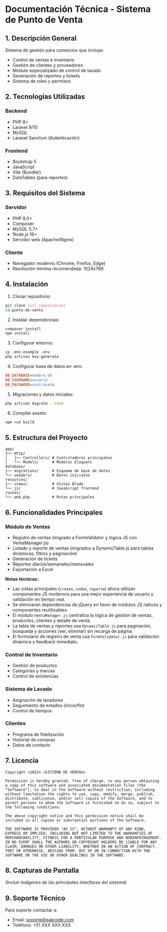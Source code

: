 # Documentación Técnica - Sistema de Punto de Venta

## 1. Descripción General

Sistema de gestión para comercios que incluye:

-   Control de ventas e inventario
-   Gestión de clientes y proveedores
-   Módulo especializado de control de lavado
-   Generación de reportes y tickets
-   Sistema de roles y permisos

## 2. Tecnologías Utilizadas

### Backend

-   PHP 8+
-   Laravel 9/10
-   MySQL
-   Laravel Sanctum (Autenticación)

### Frontend

-   Bootstrap 5
-   JavaScript
-   Vite (Bundler)
-   DataTables (para reportes)

## 3. Requisitos del Sistema

### Servidor

-   PHP 8.0+
-   Composer
-   MySQL 5.7+
-   Node.js 16+
-   Servidor web (Apache/Nginx)

### Cliente

-   Navegador moderno (Chrome, Firefox, Edge)
-   Resolución mínima recomendada: 1024x768

## 4. Instalación

1. Clonar repositorio:

```bash
git clone [url_repositorio]
cd punto-de-venta
```

2. Instalar dependencias:

```bash
composer install
npm install
```

3. Configurar entorno:

```bash
cp .env.example .env
php artisan key:generate
```

4. Configurar base de datos en .env:

```ini
DB_DATABASE=nombre_bd
DB_USERNAME=usuario
DB_PASSWORD=contraseña
```

5. Migraciones y datos iniciales:

```bash
php artisan migrate --seed
```

6. Compilar assets:

```bash
npm run build
```

## 5. Estructura del Proyecto

```
app/
├── Http/
│   ├── Controllers/ # Controladores principales
│   └── Models/      # Modelos Eloquent
database/
├── migrations/      # Esquema de base de datos
└── seeders/         # Datos iniciales
resources/
├── views/           # Vistas Blade
└── js/              # JavaScript frontend
routes/
└── web.php          # Rutas principales
```

## 6. Funcionalidades Principales

### Módulo de Ventas

-   Registro de ventas (migrado a FormValidator y lógica JS con VentaManager.js)
-   Listado y reporte de ventas (migrados a DynamicTable.js para tablas dinámicas, filtros y paginación)
-   Generación de tickets
-   Reportes diarios/semanales/mensuales
-   Exportación a Excel

**Notas técnicas:**

-   Las vistas principales (`create`, `index`, `reporte`) ahora utilizan componentes JS modernos para una mejor experiencia de usuario y validación en tiempo real.
-   Se eliminaron dependencias de jQuery en favor de módulos JS nativos y componentes reutilizables.
-   El módulo `VentaManager.js` centraliza la lógica de gestión de ventas, productos, clientes y detalle de venta.
-   La tabla de ventas y reportes usa `DynamicTable.js` para paginación, búsqueda y acciones (ver, eliminar) sin recarga de página.
-   El formulario de registro de venta usa `FormValidator.js` para validación dinámica y feedback inmediato.

### Control de Inventario

-   Gestión de productos
-   Categorías y marcas
-   Control de existencias

### Sistema de Lavado

-   Asignación de lavadores
-   Seguimiento de estados (inicio/fin)
-   Control de tiempos

### Clientes

-   Programa de fidelización
-   Historial de compras
-   Datos de contacto

## 7. Licencia

```text
Copyright <2023> <SISTEMA DE VENTAS>

Permission is hereby granted, free of charge, to any person obtaining a copy of this software and associated documentation files (the "Software"), to deal in the Software without restriction, including without limitation the rights to use, copy, modify, merge, publish, distribute, sublicense, and/or sell copies of the Software, and to permit persons to whom the Software is furnished to do so, subject to the following conditions:

The above copyright notice and this permission notice shall be included in all copies or substantial portions of the Software.

THE SOFTWARE IS PROVIDED "AS IS", WITHOUT WARRANTY OF ANY KIND, EXPRESS OR IMPLIED, INCLUDING BUT NOT LIMITED TO THE WARRANTIES OF MERCHANTABILITY, FITNESS FOR A PARTICULAR PURPOSE AND NONINFRINGEMENT. IN NO EVENT SHALL THE AUTHORS OR COPYRIGHT HOLDERS BE LIABLE FOR ANY CLAIM, DAMAGES OR OTHER LIABILITY, WHETHER IN AN ACTION OF CONTRACT, TORT OR OTHERWISE, ARISING FROM, OUT OF OR IN CONNECTION WITH THE SOFTWARE OR THE USE OR OTHER DEALINGS IN THE SOFTWARE.
```

## 8. Capturas de Pantalla

_(Incluir imágenes de las principales interfaces del sistema)_

## 9. Soporte Técnico

Para soporte contactar a:

-   Email: soporte@sakcode.com
-   Teléfono: +51 XXX XXX XXX
